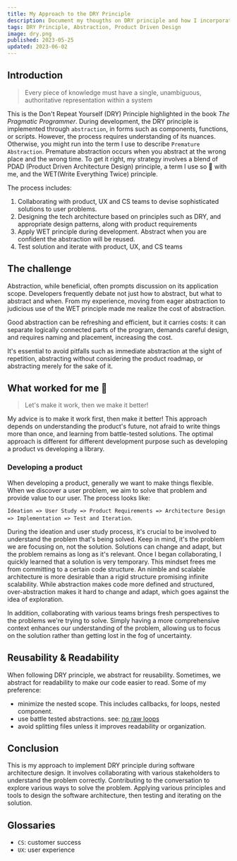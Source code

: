 ```yaml
---
title: My Approach to the DRY Principle
description: Document my thougths on DRY principle and how I incorporate it
tags: DRY Principle, Abstraction, Product Driven Design
image: dry.png
published: 2023-05-25
updated: 2023-06-02
---
```


## Introduction

> Every piece of knowledge must have a single, unambiguous, authoritative representation within a system

This is the Don't Repeat Yourself (DRY) Principle highlighted in the book _The Pragmatic Programmer_. During development, the DRY principle is implemented through `abstraction`, in forms such as components, functions, or scripts. However, the process requires understanding of its nuances. Otherwise, you might run into the term I use to describe `Premature Abstraction`. Premature abstraction occurs when you abstract at the wrong place and the wrong time. To get it right, my strategy involves a blend of PDAD (Product Driven Architecture Design) principle, a term I use so 🐻 with me, and the WET(Write Everything Twice) principle.

The process includes:

1. Collaborating with product, UX and CS teams to devise sophisticated solutions to user problems.
2. Designing the tech architecture based on principles such as DRY, and appropriate design patterns, along with product requirements
3. Apply WET principle during development. Abstract when you are confident the abstraction will be reused.
4. Test solution and iterate with product, UX, and CS teams

## The challenge

Abstraction, while beneficial, often prompts discussion on its application scope. Developers frequently debate not just how to abstract, but what to abstract and when. From my experience, moving from eager abstraction to judicious use of the WET principle made me realize the cost of abstraction.

Good abstraction can be refreshing and efficient, but it carries costs: it can separate logically connected parts of the program, demands careful design, and requires naming and placement, increasing the cost.

It's essential to avoid pitfalls such as immediate abstraction at the sight of repetition, abstracting without considering the product roadmap, or abstracting merely for the sake of it.

## What worked for me 🔧

> Let's make it work, then we make it better!

My advice is to make it work first, then make it better! This approach depends on understanding the product's future, not afraid to write things more than once, and learning from battle-tested solutions. The optimal approach is different for different development purpose such as developing a product vs developing a library.

### Developing a product

When developing a product, generally we want to make things flexible. When we discover a user problem, we aim to solve that problem and provide value to our user. The process looks like:

`Ideation => User Study => Product Requirements => Architecture Design => Implementation => Test and Iteration`.

During the ideation and user study process, it's crucial to be involved to understand the problem that's being solved. Keep in mind, it's the problem we are focusing on, not the solution. Solutions can change and adapt, but the problem remains as long as it's relevant. Once I began collaborating, I quickly learned that a solution is very temporary. This mindset frees me from committing to a certain code structure. An nimble and scalable architecture is more desirable than a rigid structure promising infinite scalability. While abstraction makes code more defined and structured, over-abstraction makes it hard to change and adapt, which goes against the idea of exploration.

In addition, collaborating with various teams brings fresh perspectives to the problems we're trying to solve. Simply having a more comprehensive context enhances our understanding of the problem, allowing us to focus on the solution rather than getting lost in the fog of uncertainty.

## Reusability & Readability

When following DRY principle, we abstract for reusability. Sometimes, we abstract for readability to make our code easier to read. Some of my preference:

- minimize the nested scope. This includes callbacks, for loops, nested component.
- use battle tested abstractions. see: [no raw loops](https://www.youtube.com/watch?v=W2tWOdzgXHA)
- avoid splitting files unless it improves readability or organization.

## Conclusion

This is my approach to implement DRY principle during software architecture design. It involves collaborating with various stakeholders to understand the problem correctly. Contributing to the conversation to explore various ways to solve the problem. Applying various principles and tools to design the software architecture, then testing and iterating on the solution.

## Glossaries

- `CS`: customer success
- `UX`: user experience
